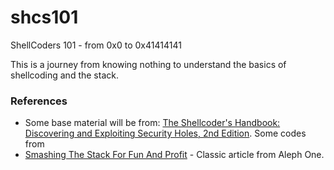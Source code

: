 # shcs101
ShellCoders 101 - from 0x0 to 0x41414141

This is a journey from knowing nothing to understand the basics of shellcoding and the stack.


### References

- Some base material will be from: [The Shellcoder's Handbook: Discovering and Exploiting Security Holes, 2nd Edition](http://www.wiley.com/go/shellcodershandbook). Some codes from
- [Smashing The Stack For Fun And Profit](https://insecure.org/stf/smashstack.html) - Classic article from Aleph One.


